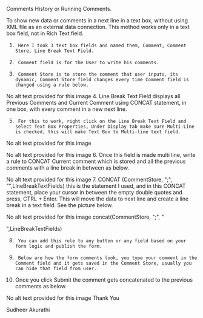 Comments History or Running Comments.

To show new data or comments in a next line in a text box, without using XML file as an external data connection. This method works only in a text box field, not in Rich Text field.

1.      Here I took 3 text box fields and named them, Comment, Comment Store, Line Break Text Field.

2.      Comment field is for the User to write his comments.

3.      Comment Store is to store the comment that user inputs, its dynamic, Comment Store field changes every time Comment field is changed using a rule below.

No alt text provided for this image
 4.      Line Break Text Field displays all Previous Comments and Current Comment using CONCAT statement, in one box, with every comment in a new next line.

5.      For this to work, right click on the Line Break Text Field and select Text Box Properties, Under Display tab make sure Multi-Line is checked, this will make Text Box to Multi-line text field.

No alt text provided for this image
 

No alt text provided for this image
6.      Once this field is made multi line, write a rule to CONCAT Current comment which is stored and all the previous comments with a line break in between as below.

No alt text provided for this image
7.      CONCAT (CommentStore, ";", "",LIneBreakTextFields) this is the statement I used, and in this CONCAT statement, place your cursor in between the empty double quotes and press, CTRL + Enter. This will move the data to next line and create a line break in a text field. See the picture below.

No alt text provided for this image
concat(CommentStore, ";", "

",LineBreakTextFields)

8.      You can add this rule to any button or any field based on your form logic and publish the form.

9.      Below are how the form comments look, you type your comment in the Comment field and it gets saved in the Comment Store, usually you can hide that field from user.

10.  Once you click Submit the comment gets concatenated to the previous comments as below.

No alt text provided for this image
Thank You

Sudheer Akurathi
